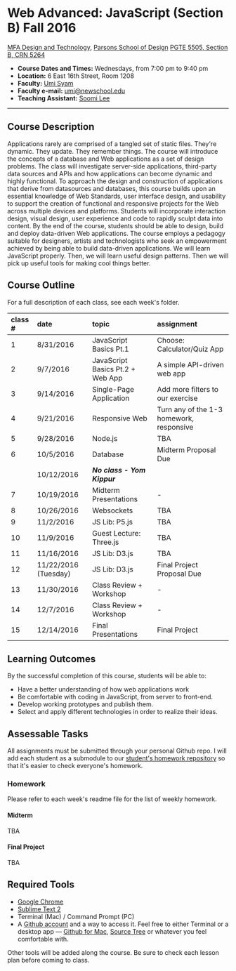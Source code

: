 # Web Advanced: JavaScript (Section B) Fall 2016

[MFA Design and Technology](http://www.newschool.edu/parsons/mfa-design-technology/), [Parsons School of Design](http://www.newschool.edu/parsons/)
[PGTE 5505, Section B, CRN 5264](https://courses.newschool.edu/courses/PGTE5505?sec=5264)


* **Course Dates and Times:**  Wednesdays, from 7:00 pm to 9:40 pm
* **Location:** 6 East 16th Street, Room 1208
* **Faculty:** [Umi Syam](http://umisyam.com/)
* **Faculty e-mail:** [umi@newschool.edu](mailto:umi@newschool.edu)
* **Teaching Assistant:** [Soomi Lee](mailto:lees105@newschool.edu)

---

## Course Description

Applications rarely are comprised of a tangled set of static files. They're dynamic. They update. They remember things. The course will introduce the concepts of a database and Web applications as a set of design problems. The class will investigate server-side applications, third-party data sources and APIs and how applications can become dynamic and highly functional. To approach the design and construction of applications that derive from datasources and databases, this course builds upon an essential knowledge of Web Standards, user interface design, and usability to support the creation of functional and responsive projects for the Web across multiple devices and platforms. Students will incorporate interaction design, visual design, user experience and code to rapidly sculpt data into content. By the end of the course, students should be able to design, build and deploy data-driven Web applications. The course employs a pedagogy suitable for designers, artists and technologists who seek an empowerment achieved by being able to build data-driven applications. We will learn JavaScript properly. Then, we will learn useful design patterns. Then we will pick up useful tools for making cool things better.


## Course Outline

For a full description of each class, see each week's folder.

| class # | date | topic | assignment |
|:--- |:--- |:--- |:--- |
| 1 | 8/31/2016 | JavaScript Basics Pt.1 | Choose: Calculator/Quiz App |
| 2 | 9/7/2016 | JavaScript Basics Pt.2 + Web App | A simple API-driven web app |
| 3 | 9/14/2016 | Single-Page Application | Add more filters to our exercise |
| 4 | 9/21/2016 | Responsive Web | Turn any of the 1-3 homework, responsive |
| 5 | 9/28/2016 | Node.js | TBA |
| 6 | 10/5/2016 | Database | Midterm Proposal Due |
|  | 10/12/2016 | ***No class - Yom Kippur*** |  |
| 7 | 10/19/2016 | Midterm Presentations | - |
| 8 | 10/26/2016 | Websockets | TBA |
| 9 | 11/2/2016 | JS Lib: P5.js | TBA |
| 10 | 11/9/2016 | Guest Lecture: Three.js | TBA |
| 11 | 11/16/2016 | JS Lib: D3.js | TBA |
| 12 | 11/22/2016 (Tuesday) | JS Lib: D3.js | Final Project Proposal Due |
| 13 | 11/30/2016 | Class Review + Workshop | - |
| 14 | 12/7/2016 | Class Review + Workshop | - |
| 15 | 12/14/2016 | Final Presentations | Final Project |

## Learning Outcomes

By the successful completion of this course, students will be able to:

* Have a better understanding of how web applications work
* Be comfortable with coding in JavaScript, from server to front-end.
* Develop working prototypes and publish them.
* Select and apply different technologies in order to realize their ideas.

## Assessable Tasks

All assignments must be submitted through your personal Github repo. I will add each student as a submodule to our [student's homework repository](https://github.com/umisyam/WebAdvJS_Fall2016_StudentsHW) so that it's easier to check everyone's homework.

### Homework

Please refer to each week's readme file for the list of weekly homework.


#### Midterm

TBA

#### Final Project

TBA


## Required Tools

* [Google Chrome](https://www.google.com/chrome/browser/desktop/index.html)
* [Sublime Text 2](http://www.sublimetext.com/2)
* Terminal (Mac) / Command Prompt (PC)
* A [Github account](https://github.com/) and a way to access it. Feel free to either Terminal or a desktop app — [Github for Mac](https://desktop.github.com/), [Source Tree](https://www.sourcetreeapp.com/) or whatever you feel comfortable with.

Other tools will be added along the course. Be sure to check each lesson plan before coming to class.



